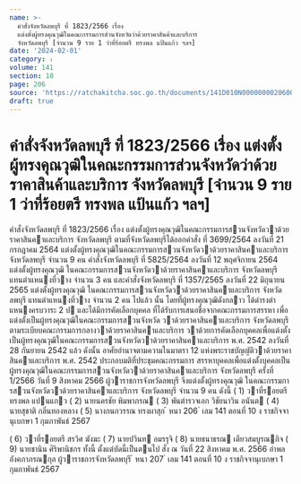 ```yaml
---
name: >-
  คำสั่งจังหวัดลพบุรี ที่ 1823/2566 เรื่อง
  แต่งตั้งผู้ทรงคุณวุฒิในคณะกรรมการส่วนจังหวัดว่าด้วยราคาสินค้าและบริการ
  จังหวัดลพบุรี [จำนวน 9 ราย 1 ว่าที่ร้อยตรี ทรงพล แป้นแก้ว ฯลฯ]
date: '2024-02-01'
category: ง
volume: 141
section: 10
page: 206
source: 'https://ratchakitcha.soc.go.th/documents/141D010N0000000020600.pdf'
draft: true
---
```


# คำสั่งจังหวัดลพบุรี ที่ 1823/2566 เรื่อง แต่งตั้งผู้ทรงคุณวุฒิในคณะกรรมการส่วนจังหวัดว่าด้วยราคาสินค้าและบริการ จังหวัดลพบุรี [จำนวน 9 ราย 1 ว่าที่ร้อยตรี ทรงพล แป้นแก้ว ฯลฯ]

คําสั่งจังหวัดลพบุรี ที่ 1823/2566 เรื่อง แต่งตั้งผู้ทรงคุณวุฒิในคณะกรรมการสวนจังหวัดวาด้วยราคาสินคาและบริการ จังหวัดลพบุรี ตามที่จังหวัดลพบุรีได้ออกคําสั่ง ที่ 3699/2564 ลงวันที่ 21 กรกฎาคม 2564 แต่งตั้งผู้ทรงคุณวุฒิในคณะกรรมการสวนจังหวัดวาด้วยราคาสินคาและบริการ จังหวัดลพบุรี จํานวน 9 คน คําสั่งจังหวัดลพบุรี ที่ 5825/2564 ลงวันที่ 12 พฤศจิกายน 2564 แต่งตั้งผู้ทรงคุณวุฒิ ในคณะกรรมการสวนจังหวัดวาด้วยราคาสินคาและบริการ จังหวัดลพบุรี แทนตําแหนงที่วาง จํานวน 3 คน และคําสั่งจังหวัดลพบุรี ที่ 1357/2565 ลงวันที่ 22 มิถุนายน 2565 แต่งตั้งผู้ทรงคุณวุฒิ ในคณะกรรมการสวนจังหวัดวาด้วยราคาสินคาและบริการ จังหวัดลพบุรี แทนตําแหนงที่วาง จํานวน 2 คน ไปแล้ว นั้น โดยที่ผู้ทรงคุณวุฒิดังกลาว ได้ดํารงตําแหนงครบวาระ 2 ป และได้มีการคัดเลือกบุคคล ที่ได้รับการเสนอชื่อจากคณะกรรมการสรรหา เพื่อแต่งตั้งเป็นผู้ทรงคุณวุฒิในคณะกรรมการสวนจังหวัด วาด้วยราคาสินคาและบริการ จังหวัดลพบุรี ตามระเบียบคณะกรรมการกลางวาด้วยราคาสินคาและบริการ วาด้วยการคัดเลือกบุคคลเพื่อแต่งตั้งเป็นผู้ทรงคุณวุฒิในคณะกรรมการสวนจังหวัดวาด้วยราคาสินคาและบริการ พ.ศ. 2542 ลงวันที่ 28 กันยายน 2542 แล้ว ดังนั้น อาศัยอํานาจตามความในมาตรา 12 แห่งพระราชบัญญัติวาด้วยราคาสินคาและบริการ พ.ศ. 2542 ประกอบมติที่ประชุมคณะกรรมการ สรรหาบุคคลเพื่อแต่งตั้งบุคคลเป็นผู้ทรงคุณวุฒิในคณะกรรมการสวนจังหวัดวาด้วยราคาสินคาและบริการ จังหวัดลพบุรี ครั้งที่ 1/2566 วันที่ 9 สิงหาคม 2566 ผู้วาราชการจังหวัดลพบุรี จึงแต่งตั้งผู้ทรงคุณวุฒิ ในคณะกรรมการสวนจังหวัดวาด้วยราคาสินคาและบริการ จังหวัดลพบุรี จํานวน 9 คน ดังนี้ ( 1) วาที่รอยตรี ทรงพล แปนแกว ( 2) นายนครชัย พิมพาภรณ ( 3) พันตํารวจเอก วิชัยนาวิน อนันต ( 4) นายสุชาติ กลิ่นทองหลาง ( 5) นางกนกวรรณ ทรงผาสุก ้ หนา 206 ่ เลม 141 ตอนที่ 10 ง ราชกิจจานุเบกษา 1 กุมภาพันธ์ 2567

( 6) วาที่รอยตรี สรวิศ ฆังฆะ ( 7) นายปวินท อมรรุจิ ( 8) นายธนาธรณ เตียวสมบูรณกิจ ( 9) นายชานิน ศิริพานิชกร ทั้งนี้ ตั้งแต่บัดนี้เป็นตนไป สั่ง ณ วันที่ 22 สิงหาคม พ.ศ. 2566 อําพล อังคภาภรณกุล ผู้วาราชการจังหวัดลพบุรี ้ หนา 207 ่ เลม 141 ตอนที่ 10 ง ราชกิจจานุเบกษา 1 กุมภาพันธ์ 2567
